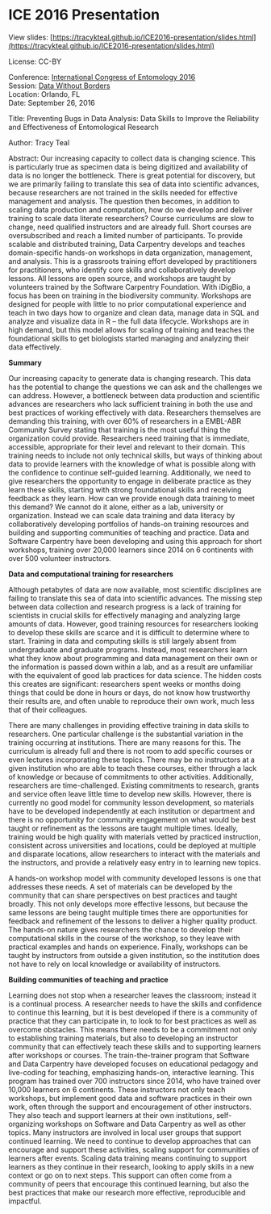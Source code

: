 # ICE 2016 Presentation

View slides: [https://tracykteal.github.io/ICE2016-presentation/slides.html](https://tracykteal.github.io/ICE2016-presentation/slides.html)

License: CC-BY

Conference: [International Congress of Entomology 2016](http://www.ice2016.org/)
<br>Session: [Data Without Borders](https://www.idigbio.org/wiki/index.php/Data_Without_Borders_ICE_2016)
<br>Location: Orlando, FL
<br>Date: September 26, 2016

Title: Preventing Bugs in Data Analysis: Data Skills to Improve the Reliability and Effectiveness of Entomological Research

Author: Tracy Teal

Abstract: Our increasing capacity to collect data is changing science. This is particularly true as specimen data is being digitized and availability of data is no longer the bottleneck. There is great potential for discovery, but we are primarily failing to translate this sea of data into scientific advances, because researchers are not trained in the skills needed for effective management and analysis. The question then becomes, in addition to scaling data production and computation, how do we develop and deliver training to scale data literate researchers? Course curriculums are slow to change, need qualified instructors and are already full. Short courses are oversubscribed and reach a limited number of participants. To provide scalable and distributed training, Data Carpentry develops and teaches domain-specific hands-on workshops in data organization, management, and analysis. This is a grassroots training effort developed by practitioners for practitioners, who identify core skills and collaboratively develop lessons. All lessons are open source, and workshops are taught by volunteers trained by the Software Carpentry Foundation. With iDigBio, a focus has been on training in the biodiversity community. Workshops are designed for people with little to no prior computational experience and teach in two days how to organize and clean data, manage data in SQL and analyze and visualize data in R – the full data lifecycle. Workshops are in high demand, but this model allows for scaling of training and teaches the foundational skills to get biologists started managing and analyzing their data effectively.

**Summary**

Our increasing capacity to generate data is changing research. This data has the potential to change the questions we can ask and the challenges we can address. However, a bottleneck between data production and scientific advances are researchers who lack sufficient training in both the use and best practices of working effectively with data. Researchers themselves are demanding this training, with over 60% of researchers in a EMBL-ABR Community Survey stating that training is the most useful thing the organization could provide. Researchers need training that is immediate, accessible, appropriate for their level and relevant to their domain. This training needs to include not only technical skills, but ways of thinking about data to provide learners with the knowledge of what is possible along with the confidence to continue self-guided learning. Additionally, we need to give researchers the opportunity to engage in deliberate practice as they learn these skills, starting with strong foundational skills and receiving feedback as they learn. How can we provide enough data training to meet this demand? We cannot do it alone, either as a lab, university or organization. Instead we can scale data training and data literacy by collaboratively developing portfolios of hands-on training resources and building and supporting communities of teaching and practice. Data and Software Carpentry have been developing and using this approach for short workshops, training over 20,000 learners since 2014 on 6 continents with over 500 volunteer instructors.

**Data and computational training for researchers**

Although petabytes of data are now available, most scientific disciplines are failing to translate this sea of data into scientific advances. The missing step between data collection and research progress is a lack of training for scientists in crucial skills for effectively managing and analyzing large amounts of data. However, good training resources for researchers looking to develop these skills are scarce and it is difficult to determine where to start. Training in data and computing skills is still largely absent from undergraduate and graduate programs. Instead, most researchers learn what they know about programming and data management on their own or the information is passed down within a lab, and as a result are unfamiliar with the equivalent of good lab practices for data science. The hidden costs this creates are significant: researchers spent weeks or months doing things that could be done in hours or days, do not know how trustworthy their results are, and often unable to reproduce their own work, much less that of their colleagues.

There are many challenges in providing effective training in data skills to researchers. One particular challenge is the substantial variation in the training occurring at institutions. There are many reasons for this. The curriculum is already full and there is not room to add specific courses or even lectures incorporating these topics. There may be no instructors at a given institution who are able to teach these courses, either through a lack of knowledge or because of commitments to other activities. Additionally, researchers are time-challenged. Existing commitments to research, grants and service often leave little time to develop new skills. However, there is currently no good model for community lesson development, so materials have to be developed independently at each institution or department and there is no opportunity for community engagement on what would be best taught or refinement as the lessons are taught multiple times. Ideally, training would be high quality with materials vetted by practiced instruction, consistent across universities and locations, could be deployed at multiple and disparate locations, allow researchers to interact with the materials and the instructors, and provide a relatively easy entry in to learning new topics.

A hands-on workshop model with community developed lessons is one that addresses these needs. A set of materials can be developed by the community that can share perspectives on best practices and taught broadly. This not only develops more effective lessons, but because the same lessons are being taught multiple times there are opportunities for feedback and refinement of the lessons to deliver a higher quality product. The hands-on nature gives researchers the chance to develop their computational skills in the course of the workshop, so they leave with practical examples and hands on experience. Finally, workshops can be taught by instructors from outside a given institution, so the institution does not have to rely on local knowledge or availability of instructors.

**Building communities of teaching and practice**

Learning does not stop when a researcher leaves the classroom; instead it is a continual process. A researcher needs to have the skills and confidence to continue this learning, but it is best developed if there is a community of practice that they can participate in, to look to for best practices as well as overcome obstacles. This means there needs to be a commitment not only to establishing training materials, but also to developing an instructor community that can effectively teach these skills and to supporting learners after workshops or courses. The train-the-trainer program that Software and Data Carpentry have developed focuses on educational pedagogy and live-coding for teaching, emphasizing hands-on, interactive learning. This program has trained over 700 instructors since 2014, who have trained over 10,000 learners on 6 continents. These instructors not only teach workshops, but implement good data and software practices in their own work, often through the support and encouragement of other instructors. They also teach and support learners at their own institutions, self-organizing workshops on Software and Data Carpentry as well as other topics. Many instructors are involved in local user groups that support continued learning. We need to continue to develop approaches that can encourage and support these activities, scaling support for communities of learners after events. Scaling data training means continuing to support learners as they continue in their research, looking to apply skills in a new context or go on to next steps. This support can often come from a community of peers that encourage this continued learning, but also the best practices that make our research more effective, reproducible and impactful.




